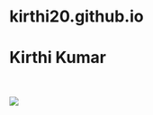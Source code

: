 # kirthi20.github.io

<!DOCTYPE>
<head>
  <title> Kirthi Kumar </title>
  <meta charset = "utf-8">
  <meta name = "viewport" content = "width=device-with, initial-scale=1">
</head>

<!-- comment here -->

<body>
  <div class "container">
    <h1> Kirthi Kumar </h1>
    <br><br>
    <img src = "http://ghchart.rshah.org/409ba5/kirthi20">
  </div> 
</body>
